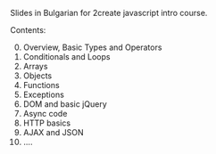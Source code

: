 Slides in Bulgarian for 2create javascript intro course. 

Contents:
 
 0. Overview, Basic Types and Operators
 0. Conditionals and Loops
 0. Arrays
 0. Objects
 0. Functions
 0. Exceptions
 0. DOM and basic jQuery
 0. Async code
 0. HTTP basics
 0. AJAX and JSON
 0. ....

